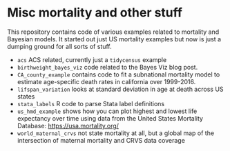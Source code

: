 # Misc mortality and other stuff

This repository contains code of various examples related to mortality and Bayesian models. It started out just US mortality examples but now is just a dumping ground for all sorts of stuff. 

- `acs` ACS related, currently just a `tidycensus` example
- `birthweight_bayes_viz` code related to the Bayes Viz blog post. 
- `CA_county_example` contains code to fit a subnational mortality model to estimate age-specific death rates in california over 1999-2016. 
- `lifspan_variation` looks at standard deviation in age at death across US states
- `stata_labels` R code to parse Stata label definitions
- `us_hmd_example` shows how you can plot highest and lowest life expectancy over time using data from the United States Mortality Database: https://usa.mortality.org/
- `world_maternal_crvs` not state mortality at all, but a global map of the intersection of maternal mortality and CRVS data coverage


